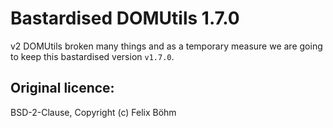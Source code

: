 # Bastardised DOMUtils 1.7.0

v2 DOMUtils broken many things and as a temporary measure we are going to keep this bastardised version `v1.7.0`.

## Original licence:
BSD-2-Clause, Copyright (c) Felix Böhm
